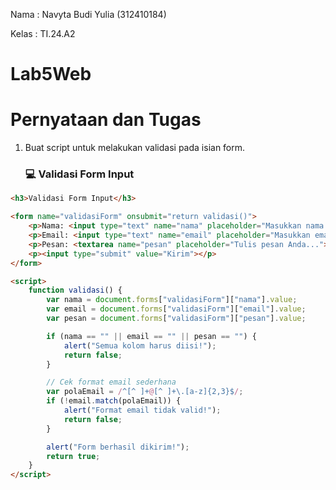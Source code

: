 Nama   : Navyta Budi Yulia (312410184)

Kelas  : TI.24.A2 

# Lab5Web

# Pernyataan dan Tugas
1. Buat script untuk melakukan validasi pada isian form.

    ### 💻 Validasi Form Input

```html
<h3>Validasi Form Input</h3>

<form name="validasiForm" onsubmit="return validasi()">
    <p>Nama: <input type="text" name="nama" placeholder="Masukkan nama Anda"></p>
    <p>Email: <input type="text" name="email" placeholder="Masukkan email Anda"></p>
    <p>Pesan: <textarea name="pesan" placeholder="Tulis pesan Anda..."></textarea></p>
    <p><input type="submit" value="Kirim"></p>
</form>

<script>
    function validasi() {
        var nama = document.forms["validasiForm"]["nama"].value;
        var email = document.forms["validasiForm"]["email"].value;
        var pesan = document.forms["validasiForm"]["pesan"].value;

        if (nama == "" || email == "" || pesan == "") {
            alert("Semua kolom harus diisi!");
            return false;
        }

        // Cek format email sederhana
        var polaEmail = /^[^ ]+@[^ ]+\.[a-z]{2,3}$/;
        if (!email.match(polaEmail)) {
            alert("Format email tidak valid!");
            return false;
        }

        alert("Form berhasil dikirim!");
        return true;
    }
</script>
